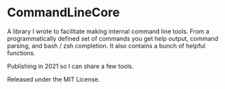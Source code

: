 # CommandLineCore

A library I wrote to facilitate making internal command line tools. From a programmatically defined set of commands you get help output, command parsing, and bash / zsh completion. It also contains a bunch of helpful functions.

Publishing in 2021 so I can share a few tools.

Released under the MIT License.